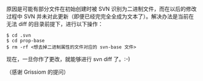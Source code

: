 原因是可能有部分文件在初始创建时被 SVN 识别为二进制文件，而在以后的修改过程中 SVN 并未对此更新（即便已经完完全全成为文本了）。解决办法是当前在无法 diff 的目录前提下，进行以下操作：

```
$ cd .svn
$ cd prop-base
$ rm -rf <想去掉二进制属性的文件对应的 svn-base 文件>
```

现在，一旦你作了更改，就能够进行 svn diff 了。:-)

（感谢 Grissiom 的提问）